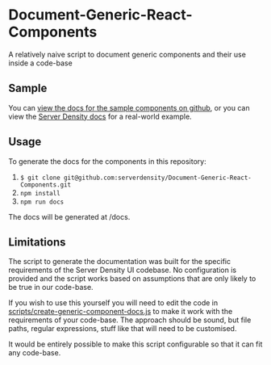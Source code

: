 # Document-Generic-React-Components

A relatively naive script to document generic components and their use inside a code-base

## Sample

You can [view the docs for the sample components on github](https://github.com/serverdensity/Document-Generic-React-Components/blob/master/docs/generic-components.md), or you can view the [Server Density docs](https://github.com/serverdensity/Document-Generic-React-Components/blob/master/docs/sample/server-density-docs.md) for a real-world example.

## Usage

To generate the docs for the components in this repository:

1. `$ git clone git@github.com:serverdensity/Document-Generic-React-Components.git`
2. `npm install`
3. `npm run docs`

The docs will be generated at /docs.

## Limitations

The script to generate the documentation was built for the specific requirements of the Server Density UI codebase.  No configuration is provided and the script works based on assumptions that are only likely to be true in our code-base.

If you wish to use this yourself you will need to edit the code in [scripts/create-generic-component-docs.js](https://github.com/serverdensity/Document-Generic-React-Components/blob/master/scripts/create-generic-component-docs.js) to make it work with the requirements of your code-base.  The approach should be sound, but file paths, regular expressions, stuff like that will need to be customised.

It would be entirely possible to make this script configurable so that it can fit any code-base.
